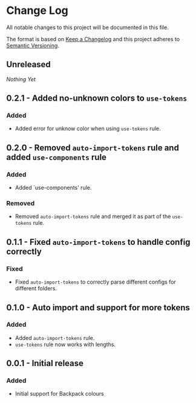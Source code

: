# Change Log

All notable changes to this project will be documented in this file.

The format is based on [Keep a Changelog](http://keepachangelog.com/)
and this project adheres to [Semantic Versioning](http://semver.org/).

## Unreleased
_Nothing Yet_

## 0.2.1 - Added no-unknown colors to `use-tokens`

### Added
 - Added error for unknow color when using `use-tokens` rule.

## 0.2.0 - Removed `auto-import-tokens` rule and added `use-components` rule

### Added

- Added `use-components' rule.

### Removed

- Removed `auto-import-tokens` rule and merged it as part of the `use-tokens` rule.

## 0.1.1 - Fixed `auto-import-tokens` to handle config correctly

### Fixed

- Fixed `auto-import-tokens` to correctly parse different configs for different folders.

## 0.1.0 - Auto import and support for more tokens

### Added

- Added `auto-import-tokens` rule.
- `use-tokens` rule now works with lengths.

## 0.0.1 - Initial release

### Added

- Initial support for Backpack colours
